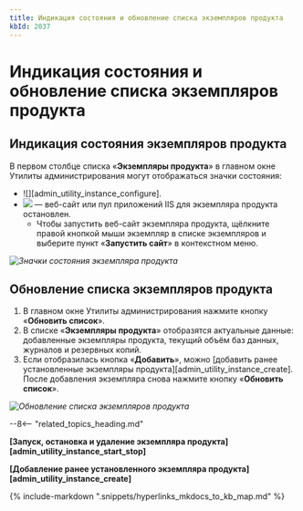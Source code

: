 ```yaml
---
title: Индикация состояния и обновление списка экземпляров продукта
kbId: 2037
---
```


# Индикация состояния и обновление списка экземпляров продукта

## Индикация состояния экземпляров продукта

В первом столбце списка «**Экземпляры продукта**» в главном окне Утилиты администрирования могут отображаться значки состояния:

- ![][admin_utility_instance_configure].
- ![](https://kb.comindware.ru/assets/img_667c2fcf30ac0.png) — веб-сайт или пул приложений IIS для экземпляра продукта остановлен.
    - Чтобы запустить веб-сайт экземпляра продукта, щёлкните правой кнопкой мыши экземпляр в списке экземпляров и выберите пункт «**Запустить сайт**» в контекстном меню.

_![Значки состояния экземпляра продукта](https://kb.comindware.ru/assets/img_667ec17336c2e.png)_

## Обновление списка экземпляров продукта

1. В главном окне Утилиты администрирования нажмите кнопку «**Обновить список**».
2. В списке «**Экземпляры продукта**» отобразятся актуальные данные: добавленные экземпляры продукта, текущий объём баз данных, журналов и резервных копий.
3. Если отобразилась кнопка «**Добавить**», можно [добавить ранее установленные экземпляры продукта][admin_utility_instance_create]. После добавления экземпляра снова нажмите кнопку «**Обновить список**».

_![Обновление списка экземпляров продукта](https://kb.comindware.ru/assets/img_667ebf655edcc.png)_

--8<-- "related_topics_heading.md"

**[Запуск, остановка и удаление экземпляра продукта][admin_utility_instance_start_stop]**

**[Добавление ранее установленного экземпляра продукта][admin_utility_instance_create]**

{% include-markdown ".snippets/hyperlinks_mkdocs_to_kb_map.md" %}
